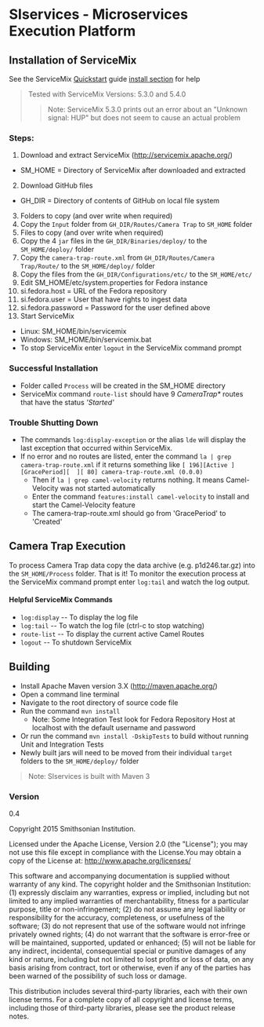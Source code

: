 # SIservices - Microservices Execution Platform

## Installation of ServiceMix
See the ServiceMix [Quickstart](http://servicemix.apache.org/docs/5.0.x/quickstart/index.html) guide [install section](http://servicemix.apache.org/docs/5.0.x/quickstart/installation.html) for help 
> Tested with ServiceMix Versions: 5.3.0 and 5.4.0
>> Note: ServiceMix 5.3.0 prints out an error about an "Unknown signal: HUP" but does not seem to cause an actual problem

### Steps:
1. Download and extract ServiceMix (http://servicemix.apache.org/)
 - SM_HOME = Directory of ServiceMix after downloaded and extracted
2. Download GitHub files
  - GH_DIR = Directory of contents of GitHub on local file system
3. Folders to copy (and over write when required)
  1. Copy the `Input` folder from `GH_DIR/Routes/Camera Trap` to `SM_HOME` folder
4. Files to copy (and over write when required)
  1. Copy the 4 `jar` files in the `GH_DIR/Binaries/deploy/` to the `SM_HOME/deploy/` folder
  2. Copy the `camera-trap-route.xml` from `GH_DIR/Routes/Camera Trap/Route/` to the `SM_HOME/deploy/` folder
  3. Copy the files from the `GH_DIR/Configurations/etc/` to the `SM_HOME/etc/`
5. Edit SM_HOME/etc/system.properties for Fedora instance
  1. si.fedora.host = URL of the Fedora repository
  2. si.fedora.user = User that have rights to ingest data
  3. si.fedora.password = Password for the user defined above
6. Start ServiceMix
  - Linux: SM_HOME/bin/servicemix 
  - Windows: SM_HOME/bin/servicemix.bat
- To stop ServiceMix enter `logout` in the ServiceMix command prompt

### Successful Installation
- Folder called `Process` will be created in the SM_HOME directory
- ServiceMix command `route-list` should have 9 _CameraTrap*_ routes that have the status _'Started'_

### Trouble Shutting Down
- The commands `log:display-exception` or the alias `lde` will display the last exception that occurred within ServiceMix.
- If no error and no routes are listed, enter the command `la | grep camera-trap-route.xml` if it returns something like `[ 196][Active ][GracePeriod][  ][ 80] camera-trap-route.xml (0.0.0)`
    - Then if `la | grep camel-velocity` returns nothing. It means Camel-Velocity was not started automatically
    - Enter the command `features:install camel-velocity` to install and start the Camel-Velocity feature
    - The camera-trap-route.xml should go from 'GracePeriod' to 'Created'

## Camera Trap Execution
To process Camera Trap data copy the data archive (e.g. p1d246.tar.gz) into the `SM_HOME/Process` folder. That is it! To monitor the execution process at the ServiceMix command prompt enter `log:tail` and watch the log output.

#### Helpful ServiceMix Commands
- `log:display` -- To display the log file
- `log:tail` -- To watch the log file (ctrl-c to stop watching)
- `route-list` -- To display the current active Camel Routes
- `logout` -- To shutdown ServiceMix

## Building 
- Install Apache Maven version 3.X (http://maven.apache.org/)
- Open a command line terminal
- Navigate to the root directory of source code file
- Run the command `mvn install`
    - Note: Some Integration Test look for Fedora Repository Host at localhost with the default username and password
- Or run the command `mvn install -DskipTests` to build without running Unit and Integration Tests    
- Newly built jars will need to be moved from their individual `target` folders to the `SM_HOME/deploy/` folder

> Note: SIservices is built with Maven 3

### Version
0.4

Copyright 2015 Smithsonian Institution.

Licensed under the Apache License, Version 2.0 (the "License"); you may not
use this file except in compliance with the License.You may obtain a copy of
the License at: http://www.apache.org/licenses/

This software and accompanying documentation is supplied without
warranty of any kind. The copyright holder and the Smithsonian Institution:
(1) expressly disclaim any warranties, express or implied, including but not
limited to any implied warranties of merchantability, fitness for a
particular purpose, title or non-infringement; (2) do not assume any legal
liability or responsibility for the accuracy, completeness, or usefulness of
the software; (3) do not represent that use of the software would not
infringe privately owned rights; (4) do not warrant that the software
is error-free or will be maintained, supported, updated or enhanced;
(5) will not be liable for any indirect, incidental, consequential special
or punitive damages of any kind or nature, including but not limited to lost
profits or loss of data, on any basis arising from contract, tort or
otherwise, even if any of the parties has been warned of the possibility of
such loss or damage.

This distribution includes several third-party libraries, each with their own
license terms. For a complete copy of all copyright and license terms, including
those of third-party libraries, please see the product release notes.
